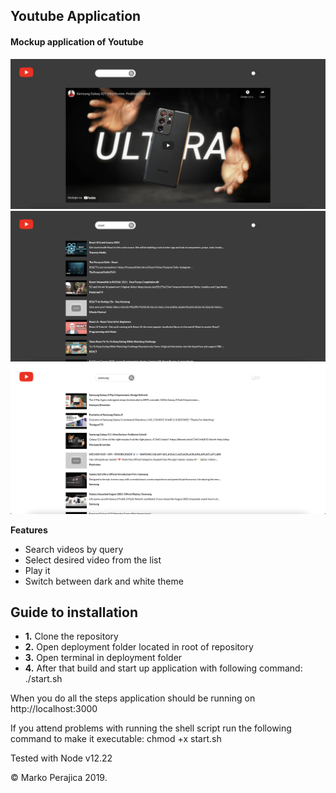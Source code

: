 ## Youtube Application

#### Mockup application of Youtube

![Youtube-app](/assets/cover-image-1.png)
![Youtube-app](/assets/cover-image-2.png)
![Youtube-app](/assets/cover-image-3.png)

**Features**

 * Search videos by query
 * Select desired video from the list
 * Play it
 * Switch between dark and white theme

## Guide to installation

 * **1.** Clone the repository
 * **2.** Open deployment folder located in root of repository
 * **3.** Open terminal in deployment folder
 * **4.** After that build and start up application with following command: ./start.sh

 When you do all the steps application should be running on http://localhost:3000
 
 If you attend problems with running the shell script run the following command to make it executable: chmod +x start.sh

 Tested with Node v12.22

© Marko Perajica 2019.
